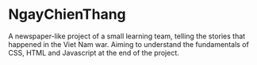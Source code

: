 # NgayChienThang
A newspaper-like project of a small learning team, telling the stories that happened in the Viet Nam war. Aiming to understand the fundamentals of CSS, HTML and Javascript at the end of the project.
